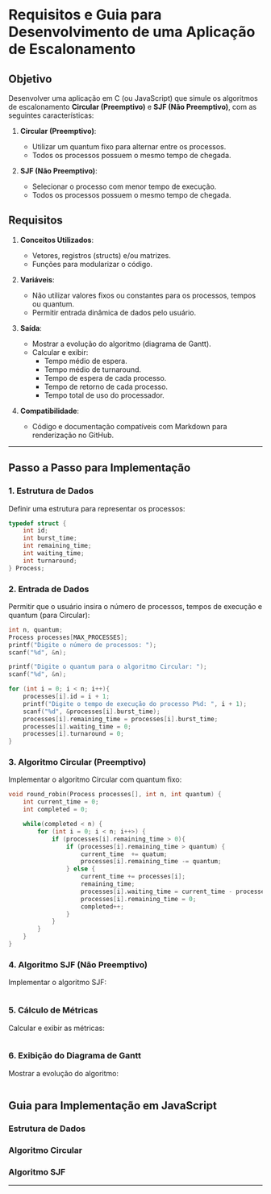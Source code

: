 # Requisitos e Guia para Desenvolvimento de uma Aplicação de Escalonamento

## Objetivo

Desenvolver uma aplicação em C (ou JavaScript) que simule os algoritmos de escalonamento **Circular (Preemptivo)** e **SJF (Não Preemptivo)**, com as seguintes características:

1. **Circular (Preemptivo)**:

    - Utilizar um quantum fixo para alternar entre os processos.
    - Todos os processos possuem o mesmo tempo de chegada.

2. **SJF (Não Preemptivo)**:
    - Selecionar o processo com menor tempo de execução.
    - Todos os processos possuem o mesmo tempo de chegada.

## Requisitos

1. **Conceitos Utilizados**:

    - Vetores, registros (structs) e/ou matrizes.
    - Funções para modularizar o código.

2. **Variáveis**:

    - Não utilizar valores fixos ou constantes para os processos, tempos ou quantum.
    - Permitir entrada dinâmica de dados pelo usuário.

3. **Saída**:

    - Mostrar a evolução do algoritmo (diagrama de Gantt).
    - Calcular e exibir:
        - Tempo médio de espera.
        - Tempo médio de turnaround.
        - Tempo de espera de cada processo.
        - Tempo de retorno de cada processo.
        - Tempo total de uso do processador.

4. **Compatibilidade**:
    - Código e documentação compatíveis com Markdown para renderização no GitHub.

---

## Passo a Passo para Implementação

### 1. Estrutura de Dados

Definir uma estrutura para representar os processos:

```c
typedef struct {
    int id;
    int burst_time;
    int remaining_time;
    int waiting_time;
    int turnaround;
} Process;
```

### 2. Entrada de Dados

Permitir que o usuário insira o número de processos, tempos de execução e quantum (para Circular):

```c
int n, quantum;
Process processes[MAX_PROCESSES];
printf("Digite o número de processos: ");
scanf("%d", &n);

printf("Digite o quantum para o algoritmo Circular: ");
scanf("%d", &n);

for (int i = 0; i < n; i++){
    processes[i].id = i + 1;
    printf("Digite o tempo de execução do processo P%d: ", i + 1);
    scanf("%d", &processes[i].burst_time);
    processes[i].remaining_time = processes[i].burst_time;
    processes[i].waiting_time = 0;
    processes[i].turnaround = 0;
}
```

### 3. Algoritmo Circular (Preemptivo)

Implementar o algoritmo Circular com quantum fixo:

```c
void round_robin(Process processes[], int n, int quantum) {
    int current_time = 0;
    int completed = 0;

    while(completed < n) {
        for (int i = 0; i < n; i++>) {
            if (processes[i].remaining_time > 0){
                if (processes[i].remaining_time > quantum) {
                    current_time  += quatum;
                    processes[i].remaining_time -= quantum;
                } else {
                    current_time += processes[i];
                    remaining_time;
                    processes[i].waiting_time = current_time - processes[i].burst_time = current_time;
                    processes[i].remaining_time = 0;
                    completed++;
                }
            }
        }
    }
}
```

### 4. Algoritmo SJF (Não Preemptivo)

Implementar o algoritmo SJF:

```c

```

### 5. Cálculo de Métricas

Calcular e exibir as métricas:

```c

```

### 6. Exibição do Diagrama de Gantt

Mostrar a evolução do algoritmo:

```c

```

## Guia para Implementação em JavaScript

### Estrutura de Dados

### Algoritmo Circular

### Algoritmo SJF

---
